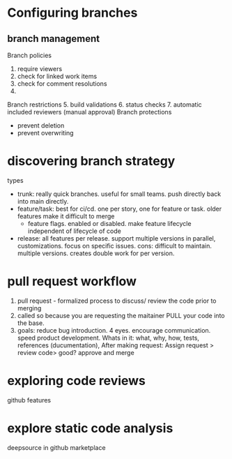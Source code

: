 # Configuring branches

## branch management

Branch policies
1. require viewers
2. check for linked work items
3. check for comment resolutions
4. 
Branch restrictions
5. build validations
6. status checks
7. automatic included reviewers (manual approval)
Branch protections
- prevent deletion
- prevent overwriting

# discovering branch strategy
types
- trunk: really quick branches. useful for small teams. push directly back into main directly.
- feature/task: best for ci/cd. one per story, one for feature or task. older features make it difficult to merge
  - feature flags. enabled or disabled. make feature lifecycle independent of lifecycle of code
- release: all features per release. support multiple versions in parallel, customizations. focus on specific issues. cons: difficult to maintain. multiple versions. creates double work for per version.

# pull request workflow
1. pull request - formalized process to discuss/ review the code prior to merging
2. called so because you are requesting the maitainer PULL your code into the base.
3. goals: reduce bug introduction. 4 eyes. encourage communication. speed product development.
Whats in it:
what, why, how, tests, references (ducumentation),
After making request:
Assign request > review code> good? approve and merge

# exploring code reviews
github features

# explore static code analysis
deepsource in github marketplace